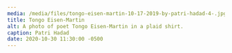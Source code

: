 ```yaml
---
media: /media/files/tongo-eisen-martin-10-17-2019-by-patri-hadad-4-.jpg
title: Tongo Eisen-Martin
alt: A photo of poet Tongo Eisen-Martin in a plaid shirt.
caption: Patri Hadad
date: 2020-10-30 11:30:00 -0500
---
```

